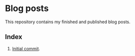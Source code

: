 # Blog posts

This repository contains my finished and published blog posts.

## Index

1. [Initial commit](posts/initial%20commit.md).
